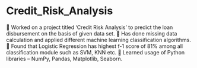 # Credit_Risk_Analysis
 Worked on a project titled ‘Credit Risk Analysis’ to predict the loan disbursement on the basis of given data set.
 Has done missing data calculation and applied different machine learning classification algorithms.
 Found that Logistic Regression has highest f-1 score of 81% among all classification module such as SVM, KNN etc.
 Learned usage of Python libraries – NumPy, Pandas, Matplotlib, Seaborn.
